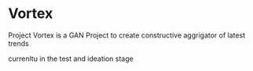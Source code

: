 # Vortex
Project Vortex is a GAN Project to create constructive aggrigator of latest trends 

currenltu in the test and ideation stage 
